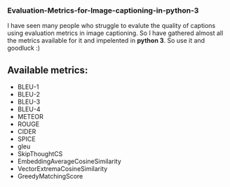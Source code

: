 ### Evaluation-Metrics-for-Image-captioning-in-python-3

I have seen many people who struggle to evalute the quality of captions using evaluation metrics in image captioning. 
So I have gathered almost all the metrics available for it and impelented in **python 3**. 
So use it and goodluck :)


Available metrics:
------------------
 - BLEU-1
 - BLEU-2
 - BLEU-3
 - BLEU-4
 - METEOR
 - ROUGE
 - CIDER
 - SPICE
 - gleu
 - SkipThoughtCS
 - EmbeddingAverageCosineSimilarity
 - VectorExtremaCosineSimilarity
 - GreedyMatchingScore
